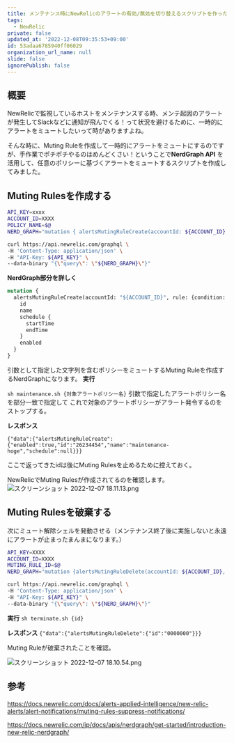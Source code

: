 ```yaml
---
title: メンテナンス時にNewRelicのアラートの有効/無効を切り替えるスクリプトを作った
tags:
  - NewRelic
private: false
updated_at: '2022-12-08T09:35:53+09:00'
id: 53adaa6785940ff06029
organization_url_name: null
slide: false
ignorePublish: false
---
```

## 概要

NewRelicで監視しているホストをメンテナンスする時、メンテ起因のアラートが発生してSlackなどに通知が飛んでくる！って状況を避けるために、一時的にアラートをミュートしたいって時がありますよね。

そんな時に、Muting Ruleを作成して一時的にアラートをミュートにするのですが、手作業でポチポチやるのはめんどくさい！ということで**NerdGraph API** を活用して、任意のポリシーに基づくアラートをミュートするスクリプトを作成してみました。


## Muting Rulesを作成する

```bash
API_KEY=xxxx
ACCOUNT_ID=XXXX
POLICY_NAME=$@
NERD_GRAPH="mutation { alertsMutingRuleCreate(accountId: ${ACCOUNT_ID}, rule: {condition: {conditions: {attribute: \\\"policyName\\\" , operator: IN, values: \\\"${POLICY_NAME}\\\"}, operator: AND}, enabled: true, name: \\\"maintenance-${POLICY_NAME}\\\"}) { id  name schedule { startTime endTime } enabled } }"

curl https://api.newrelic.com/graphql \
-H 'Content-Type: application/json' \
-H "API-Key: ${API_KEY}" \
--data-binary "{\"query\": \"${NERD_GRAPH}\"}"
```

**NerdGraph部分を詳しく**

```graphql
mutation {
  alertsMutingRuleCreate(accountId: "${ACCOUNT_ID}", rule: {condition: {conditions: {attribute: "policyName", operator: IN, values: "${POLICY_NAME}"}, operator: AND}, enabled: true, name: "maintenance-${POLICY_NAME}"}) {
    id
    name
    schedule {
      startTime
      endTime
    }
    enabled
  }
}

```

引数として指定した文字列を含むポリシーをミュートするMuting Ruleを作成するNerdGraphになります。
**実行**

`sh maintenance.sh {対象アラートポリシー名}`
引数で指定したアラートポリシー名を部分一致で指定して
これで対象のアラートポリシーがアラート発令するのをストップする。

**レスポンス**
```
{"data":{"alertsMutingRuleCreate":{"enabled":true,"id":"26234454","name":"maintenance-hoge","schedule":null}}}
```

ここで返ってきたidは後にMuting Rulesを止めるために控えておく。

NewRelicでMuting Rulesが作成されてるのを確認します。
![スクリーンショット 2022-12-07 18.11.13.png](https://qiita-image-store.s3.ap-northeast-1.amazonaws.com/0/689205/24e8da7d-216d-db36-0e16-a5a65e81ae00.png)


## Muting Rulesを破棄する

次にミュート解除シェルを発動させる（メンテナンス終了後に実施しないと永遠にアラートが止まったまんまになります。）

```sh
API_KEY=XXXX
ACCOUNT_ID=XXXX
MUTING_RULE_ID=$@
NERD_GRAPH="mutation {alertsMutingRuleDelete(accountId: ${ACCOUNT_ID}, id: \\\"${MUTING_RULE_ID}\\\") { id } }"

curl https://api.newrelic.com/graphql \
-H 'Content-Type: application/json' \
-H "API-Key: ${API_KEY}" \
--data-binary "{\"query\": \"${NERD_GRAPH}\"}"

```

**実行**
`sh terminate.sh {id}`

**レスポンス**
`{"data":{"alertsMutingRuleDelete":{"id":"0000000"}}}`

Muting Ruleが破棄されたことを確認。

![スクリーンショット 2022-12-07 18.10.54.png](https://qiita-image-store.s3.ap-northeast-1.amazonaws.com/0/689205/75f230c3-fc75-7442-caf9-0223385f4e52.png)


## 参考

https://docs.newrelic.com/docs/alerts-applied-intelligence/new-relic-alerts/alert-notifications/muting-rules-suppress-notifications/

https://docs.newrelic.com/jp/docs/apis/nerdgraph/get-started/introduction-new-relic-nerdgraph/
